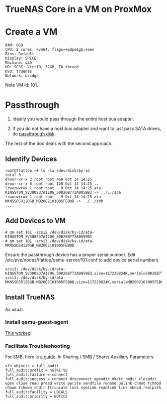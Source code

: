 # TrueNAS Core in a VM on ProxMox

# Create a VM

```
RAM: 8GB
CPU: 2 cores, kvm64, flags=+pdpe1gb;+aes
Bios: Default
Display: SPICE
Machine: q35
HD: SCSI: VirtIO, 32GB, IO thread
DVD: truenas
Network: bridge
```

Note VM id: 101.


# Passthrough

1. Ideally you would pass through the entire host bus adapter.

2. If you do not have a host bus adapter and want to just pass SATA drives, do
[passthrough
disk](https://pve.proxmox.com/wiki/Passthrough_Physical_Disk_to_Virtual_Machine_(VM)).

The rest of the doc deals with the second approach.

## Identify Devices

```
root@flattop:~# ls -la /dev/disk/by-id
total 0
drwxr-xr-x 2 root root 460 Oct 14 14:25 .
drwxr-xr-x 6 root root 120 Oct 14 14:25 ..
lrwxrwxrwx 1 root root   9 Oct 14 14:25 ata-KINGSTON_SV300S37A120G_50026B773A0059B3 -> ../../sda
lrwxrwxrwx 1 root root   9 Oct 14 14:25 ata-MKNSSDSR120GB_MB2002101005FEB0D -> ../../sdb
...
```

## Add Devices to VM

```
# qm set 101 -scsi2 /dev/disk/by-id/ata-KINGSTON_SV300S37A120G_50026B773A0059B3
# qm set 101 -scsi3 /dev/disk/by-id/ata-MKNSSDSR120GB_MB2002101005FEB0D
```

Ensure the passthrough device has a proper serial number.
Edit /etc/pve/nodes/flattop/qemu-server/101.conf to add device serial
numbers.

```
scsi2: /dev/disk/by-id/ata-KINGSTON_SV300S37A120G_50026B773A0059B3,size=117220824K,serial=50026B773A0059B3
scsi3: /dev/disk/by-id/ata-MKNSSDSR120GB_MB2002101005FEB0D,size=117220824K,serial=MB2002101005FEB0D
```

## Install TrueNAS

As usual.

### Install qemu-guest-agent

[This worked](https://www.truenas.com/community/resources/qemu-guest-agent.167/)!

### Facilitate Troubleshooting

For SMB, here is [a
guide](https://www.truenas.com/community/threads/solved-freenas-8-3-0-log-users-activity-with-full_audit-vfs-object.10076/).
In Sharing / SMB / Share/ Auxiliary Parameters:

```
vfs objects = full_audit
full_audit:prefix = %u|%I|%S
full_audit:failure = connect
full_audit:success = connect disconnect opendir mkdir rmdir closedir open close read pread write pwrite sendfile rename unlink chmod fchmod chown fchown chdir ftruncate lock symlink readlink link mknod realpath
full_audit:facility = LOCAL5
full_audit:priority = NOTICE
```
